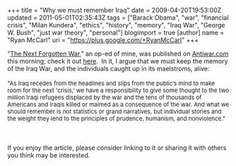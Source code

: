 +++
title = "Why we must remember Iraq"
date = 2009-04-20T19:53:00Z
updated = 2011-05-01T02:35:43Z
tags = ["Barack Obama", "war", "financial crisis", "Milan Kundera", "ethics", "history", "memory", "Iraq War", "George W. Bush", "just war theory", "personal"]
blogimport = true
[author]
	name = "Ryan McCarl"
	uri = "https://plus.google.com/+RyanMcCarl"
+++

“<a href="http://original.antiwar.com/mccarl/the-next-forgotten-war/">The Next Forgotten War</a>,” an op-ed of mine, was published on <a href="http://www.antiwar.com/">Antiwar.com</a> this morning; check it out <a href="http://original.antiwar.com/mccarl/the-next-forgotten-war/">here</a>. &nbsp;In it, I argue that we must keep the memory of the Iraq War, and the individuals caught up in its maelstroms, alive:<br /><br /><span class="Apple-style-span" style="font-size: small;">"As Iraq recedes from the headlines and slips from the public’s mind to make room for the next 'crisis,' we have a responsibility to give some thought to the two million Iraqi refugees displaced by the war and the tens of thousands of Americans and Iraqis killed or maimed as a consequence of the war. And what we should remember is not statistics or grand narratives, but individual stories and the weight they lend to the principles of prudence, humanism, and nonviolence."<br /></span><br /><span class="Apple-style-span" style="font-size: small;"><br /></span><br />If you enjoy the article, please consider linking to it or sharing it with others you think may be interested.
